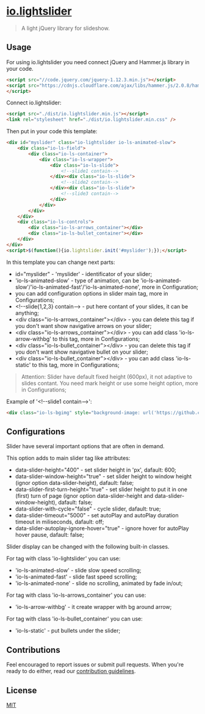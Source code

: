 # [io.lightslider][io.lightslider-link]
> A light jQuery library for slideshow. 


## Usage
For using io.lightslider you need connect jQuery and Hammer.js library in your code.
```html
<script src="//code.jquery.com/jquery-1.12.3.min.js"></script>
<script src="https://cdnjs.cloudflare.com/ajax/libs/hammer.js/2.0.8/hammer.min.js"></script>	
</script>
```
Connect io.lightslider:
```html
<script src="./dist/io.lightslider.min.js"></script>
<link rel="stylesheet" href="./dist/io.lightslider.min.css" />
```
Then put in your code this template:
```html
<div id="myslider" class="io-lightslider io-ls-animated-slow">
	<div class="io-ls-field">
		<div class="io-ls-container">
			<div class="io-ls-wrapper">
				<div class="io-ls-slide">
					<!--slide1 contain-->
				</div><div class="io-ls-slide">
					<!--slide2 contain-->
				</div><div class="io-ls-slide">
					<!--slide3 contain-->
				</div>
			</div>
		</div>
	</div>
	<div class="io-ls-controls">
		<div class="io-ls-arrows_container"></div>
		<div class="io-ls-bullet_container"></div>
	</div>
</div>
<script>$(function(){io.lightslider.init('#myslider');});</script>

```
In this template you can change next parts:
* id="myslider" - 'myslider' - identificator of your slider;
* 'io-ls-animated-slow' - type of animation, can be 'io-ls-animated-slow'/'io-ls-animated-fast'/'io-ls-animated-none', more in Configuration;
* you can add configuration options in slider main tag, more in Configurations;
* &lt;!--slide{1,2,3} contain--&gt; - put here contant of your slides, it can be anything;
* &lt;div class="io-ls-arrows_container"&gt;&lt;/div&gt; - you can delete this tag if you don't want show navigative arrows on your slider;
* &lt;div class="io-ls-arrows_container"&gt;&lt;/div&gt; - you can add class 'io-ls-arrow-withbg' to this tag, more in Configurations;
* &lt;div class="io-ls-bullet_container"&gt;&lt;/div&gt; - you can delete this tag if you don't want show navigative bullet on your slider;
* &lt;div class="io-ls-bullet_container"&gt;&lt;/div&gt; - you can add class 'io-ls-static' to this tag, more in Configurations;

> Attention: Slider have default fixed height (600px), it not adaptive to slides contant. You need mark height or use some height option, more in Configurations;

Example of '&lt;!--slide1 contain--&gt;':
```html
<div class="io-ls-bgimg" style="background-image: url('https://github.com/semilicon/io.lightslider/demo/img/img1.jpg');"></div>
```


## Configurations
Slider have several important options that are often in demand.

This option adds to main slider tag like attributes:

* data-slider-height="400" - set slider height in 'px', dafault: 600;
* data-slider-window-height="true" - set slider height to window height (ignor option data-slider-height), dafault: false;
* data-slider-first-turn-height="true" - set slider height to put it in one (first) turn of page (ignor option data-slider-height and data-slider-window-height), dafault: false;
* data-slider-with-cycle="false" - cycle slider, dafault: true;
* data-slider-timeout="5000" - set autoPlay and autoPlay duration timeout in miliseconds, dafault: off;
* data-slider-autoplay-ignore-hover="true" - ignore hover for autoPlay hover pause, dafault: false;

Slider display can be changed with the following built-in classes.

For tag with class 'io-lightslider' you can use:

* 'io-ls-animated-slow' - slide slow speed scrolling;
* 'io-ls-animated-fast' - slide fast speed scrolling;
* 'io-ls-animated-none' - slide no scrolling, animated by fade in/out;

For tag with class 'io-ls-arrows_container' you can use:

* 'io-ls-arrow-withbg' - it create wrapper with bg around arrow;

For tag with class 'io-ls-bullet_container' you can use:

* 'io-ls-static' - put bullets under the slider;


## Contributions
Feel encouraged to report issues or submit pull requests. When you're ready to do either, read our [contribution guidelines][contribution-guidelines].


## License
[MIT][license]


<!-- Contributions -->
[io.lightslider-link]: https://github.com/semilicon/io.lightslider/

[contribution-guidelines]: ./CONTRIBUTING.md

[license]: ./LICENSE.md
